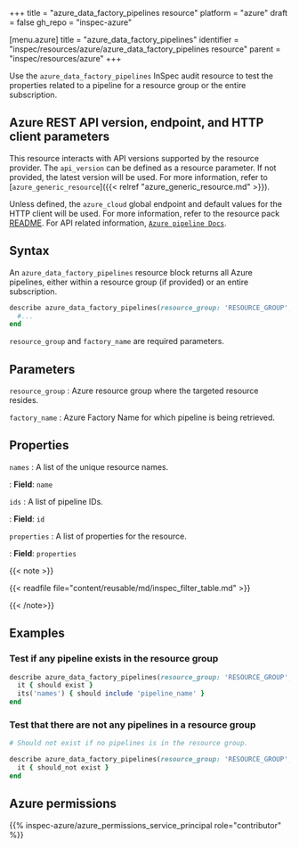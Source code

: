 +++
title = "azure_data_factory_pipelines resource"
platform = "azure"
draft = false
gh_repo = "inspec-azure"

[menu.azure]
title = "azure_data_factory_pipelines"
identifier = "inspec/resources/azure/azure_data_factory_pipelines resource"
parent = "inspec/resources/azure"
+++

Use the `azure_data_factory_pipelines` InSpec audit resource to test the properties related to a pipeline for a resource group or the entire subscription.

## Azure REST API version, endpoint, and HTTP client parameters

This resource interacts with API versions supported by the resource provider. The `api_version` can be defined as a resource parameter.
If not provided, the latest version will be used. For more information, refer to [`azure_generic_resource`]({{< relref "azure_generic_resource.md" >}}).

Unless defined, the `azure_cloud` global endpoint and default values for the HTTP client will be used. For more information, refer to the resource pack [README](https://github.com/inspec/inspec-azure/blob/main/README.md). For API related information, [`Azure pipeline Docs`](https://docs.microsoft.com/en-us/rest/api/datafactory/pipelines/list-by-factory).

## Syntax

An `azure_data_factory_pipelines` resource block returns all Azure pipelines, either within a resource group (if provided) or an entire subscription.

```ruby
describe azure_data_factory_pipelines(resource_group: 'RESOURCE_GROUP', factory_name: 'FACTORY_NAME') do
  #...
end
```

`resource_group` and `factory_name` are required parameters.

## Parameters

`resource_group`
: Azure resource group where the targeted resource resides.

`factory_name`
: Azure Factory Name for which pipeline is being retrieved.

## Properties

`names`
: A list of the unique resource names.

: **Field**: `name`

`ids`
: A list of pipeline IDs.

: **Field**: `id`

`properties`
: A list of properties for the resource.

: **Field**: `properties`

{{< note >}}

{{< readfile file="content/reusable/md/inspec_filter_table.md" >}}

{{< /note>}}

## Examples

### Test if any pipeline exists in the resource group

```ruby
describe azure_data_factory_pipelines(resource_group: 'RESOURCE_GROUP', factory_name: 'FACTORY_NAME') do
  it { should exist }
  its('names') { should include 'pipeline_name' }
end
```

### Test that there are not any pipelines in a resource group

```ruby
# Should not exist if no pipelines is in the resource group.

describe azure_data_factory_pipelines(resource_group: 'RESOURCE_GROUP', factory_name: 'FACTORY_NAME') do
  it { should_not exist }
end
```

## Azure permissions

{{% inspec-azure/azure_permissions_service_principal role="contributor" %}}
